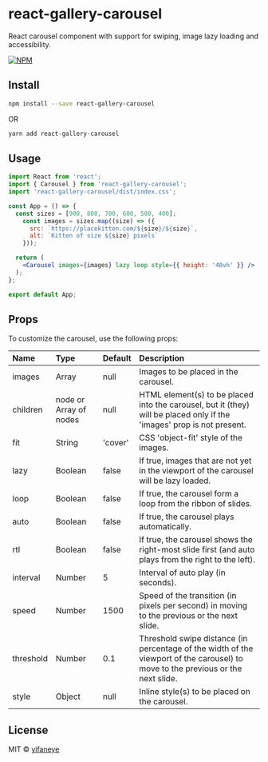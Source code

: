 # react-gallery-carousel

React carousel component with support for swiping, image lazy loading and accessibility.

[![NPM](https://img.shields.io/npm/v/react-gallery-carousel.svg)](https://www.npmjs.com/package/react-gallery-carousel)

## Install

```bash
npm install --save react-gallery-carousel
```
OR
```bash
yarn add react-gallery-carousel
```

## Usage

```jsx
import React from 'react';
import { Carousel } from 'react-gallery-carousel';
import 'react-gallery-carousel/dist/index.css';

const App = () => {
  const sizes = [900, 800, 700, 600, 500, 400];
    const images = sizes.map((size) => ({
      src: `https://placekitten.com/${size}/${size}`,
      alt: `Kitten of size ${size} pixels`
    }));

  return (
    <Carousel images={images} lazy loop style={{ height: '40vh' }} />
  );
};

export default App;

```

## Props

To customize the carousel, use the following props:

|Name     |Type                  |Default|Description|
|:--------|:---------------------|:------|:----------|
|images   |Array                 |null   |Images to be placed in the carousel.|
|children |node or Array of nodes|null   |HTML element(s) to be placed into the carousel, but it (they) will be placed only if the 'images' prop is not present.|
|fit      |String                |'cover'|CSS 'object-fit' style of the images.|
|lazy     |Boolean               |false  |If true, images that are not yet in the viewport of the carousel will be lazy loaded.|
|loop     |Boolean               |false  |If true, the carousel form a loop from the ribbon of slides.|
|auto     |Boolean               |false  |If true, the carousel plays automatically.|
|rtl      |Boolean               |false  |If true, the carousel shows the right-most slide first (and auto plays from the right to the left).|
|interval |Number                |5      |Interval of auto play (in seconds).|
|speed    |Number                |1500   |Speed of the transition (in pixels per second) in moving to the previous or the next slide.|
|threshold|Number                |0.1    |Threshold swipe distance (in percentage of the width of the viewport of the carousel) to move to the previous or the next slide.|
|style    |Object                |null   |Inline style(s) to be placed on the carousel.|

## License

MIT © [yifaneye](https://github.com/yifaneye/react-gallery-carousel)
